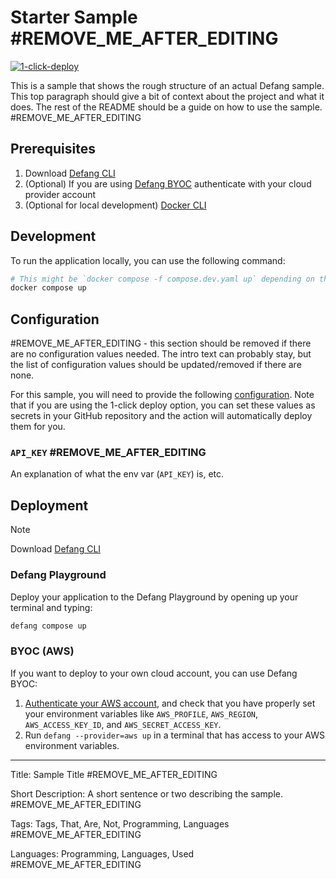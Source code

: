 # Starter Sample #REMOVE_ME_AFTER_EDITING

[![1-click-deploy](https://defang.io/deploy-with-defang.png)](https://portal.defang.dev/redirect?url=https%3A%2F%2Fgithub.com%2Fnew%3Ftemplate_name%3Dsample-<YOUR_SAMPLE_DIR#REMOVE_ME_AFTER_EDITING>-template%26template_owner%3DDefangSamples)

This is a sample that shows the rough structure of an actual Defang sample. This top paragraph should give a bit of context about the project and what it does. The rest of the README should be a guide on how to use the sample. #REMOVE_ME_AFTER_EDITING

## Prerequisites

1. Download [Defang CLI](https://github.com/DefangLabs/defang)
2. (Optional) If you are using [Defang BYOC](https://docs.defang.io/docs/concepts/defang-byoc) authenticate with your cloud provider account
3. (Optional for local development) [Docker CLI](https://docs.docker.com/engine/install/)

## Development

To run the application locally, you can use the following command:

```bash
# This might be `docker compose -f compose.dev.yaml up` depending on the project. #REMOVE_ME_AFTER_EDITING
docker compose up
```

## Configuration
#REMOVE_ME_AFTER_EDITING - this section should be removed if there are no configuration values needed. The intro text can probably stay, but the list of configuration values should be updated/removed if there are none.

For this sample, you will need to provide the following [configuration](https://docs.defang.io/docs/concepts/configuration). Note that if you are using the 1-click deploy option, you can set these values as secrets in your GitHub repository and the action will automatically deploy them for you.

### `API_KEY` #REMOVE_ME_AFTER_EDITING
An explanation of what the env var (`API_KEY`) is, etc.

## Deployment

> [!NOTE]
> Download [Defang CLI](https://github.com/DefangLabs/defang)

### Defang Playground

Deploy your application to the Defang Playground by opening up your terminal and typing:
```bash
defang compose up
```

### BYOC (AWS)

If you want to deploy to your own cloud account, you can use Defang BYOC:

1. [Authenticate your AWS account](https://docs.aws.amazon.com/cli/latest/userguide/cli-chap-configure.html), and check that you have properly set your environment variables like `AWS_PROFILE`, `AWS_REGION`, `AWS_ACCESS_KEY_ID`, and `AWS_SECRET_ACCESS_KEY`.
2. Run `defang --provider=aws up` in a terminal that has access to your AWS environment variables.

---

Title: Sample Title #REMOVE_ME_AFTER_EDITING

Short Description: A short sentence or two describing the sample. #REMOVE_ME_AFTER_EDITING

Tags: Tags, That, Are, Not, Programming, Languages #REMOVE_ME_AFTER_EDITING

Languages: Programming, Languages, Used #REMOVE_ME_AFTER_EDITING
